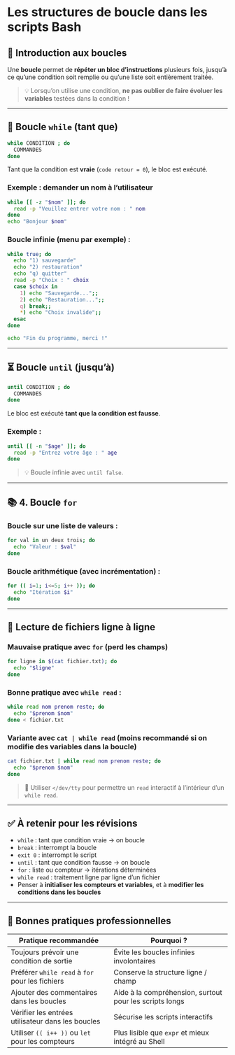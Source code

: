 # Les structures de boucle dans les scripts Bash

## 🔄 Introduction aux boucles

Une **boucle** permet de **répéter un bloc d’instructions** plusieurs fois, jusqu’à ce qu’une condition soit remplie ou qu’une liste soit entièrement traitée.

> 💡 Lorsqu’on utilise une condition, **ne pas oublier de faire évoluer les variables** testées dans la condition !

---

## 🔁 Boucle `while` (tant que)

```bash
while CONDITION ; do
  COMMANDES
done
```

Tant que la condition est **vraie** (`code retour = 0`), le bloc est exécuté.

### Exemple : demander un nom à l’utilisateur

```bash
while [[ -z "$nom" ]]; do
  read -p "Veuillez entrer votre nom : " nom
done
echo "Bonjour $nom"
```

### Boucle infinie (menu par exemple) :

```bash
while true; do
  echo "1) sauvegarde"
  echo "2) restauration"
  echo "q) quitter"
  read -p "Choix : " choix
  case $choix in
    1) echo "Sauvegarde...";;
    2) echo "Restauration...";;
    q) break;;
    *) echo "Choix invalide";;
  esac
done

echo "Fin du programme, merci !"
```

---

## ⏳ Boucle `until` (jusqu’à)

```bash
until CONDITION ; do
  COMMANDES
done
```

Le bloc est exécuté **tant que la condition est fausse**.

### Exemple :

```bash
until [[ -n "$age" ]]; do
  read -p "Entrez votre âge : " age
done
```

> 💡 Boucle infinie avec `until false`.

---

## 📚 4. Boucle `for`

### Boucle sur une **liste de valeurs** :

```bash
for val in un deux trois; do
  echo "Valeur : $val"
done
```

### Boucle **arithmétique** (avec incrémentation) :

```bash
for (( i=1; i<=5; i++ )); do
  echo "Itération $i"
done
```

---

## 🧾 Lecture de fichiers ligne à ligne

### Mauvaise pratique avec `for` (perd les champs)

```bash
for ligne in $(cat fichier.txt); do
  echo "$ligne"
done
```

### Bonne pratique avec `while read` :

```bash
while read nom prenom reste; do
  echo "$prenom $nom"
done < fichier.txt
```

### Variante avec `cat | while read` (moins recommandé si on modifie des variables dans la boucle)

```bash
cat fichier.txt | while read nom prenom reste; do
  echo "$prenom $nom"
done
```

> 📌 Utiliser `</dev/tty` pour permettre un `read` interactif à l’intérieur d’un `while read`.

---

## ✅ À retenir pour les révisions

- `while` : tant que condition vraie → on boucle
- `break` : interrompt la boucle
- `exit 0` : interrompt le script
- `until` : tant que condition fausse → on boucle
- `for` : liste ou compteur → itérations déterminées
- `while read` : traitement ligne par ligne d’un fichier
- Penser à **initialiser les compteurs et variables**, et à **modifier les conditions dans les boucles**

---

## 📌 Bonnes pratiques professionnelles

|Pratique recommandée|Pourquoi ?|
|---|---|
|Toujours prévoir une condition de sortie|Évite les boucles infinies involontaires|
|Préférer `while read` à `for` pour les fichiers|Conserve la structure ligne / champ|
|Ajouter des commentaires dans les boucles|Aide à la compréhension, surtout pour les scripts longs|
|Vérifier les entrées utilisateur dans les boucles|Sécurise les scripts interactifs|
|Utiliser `(( i++ ))` ou `let` pour les compteurs|Plus lisible que `expr` et mieux intégré au Shell|
